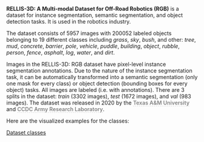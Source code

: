 **RELLIS-3D: A Multi-modal Dataset for Off-Road Robotics (RGB)** is a dataset for instance segmentation, semantic segmentation, and object detection tasks. It is used in the robotics industry. 

The dataset consists of 5957 images with 200052 labeled objects belonging to 19 different classes including *grass*, *sky*, *bush*, and other: *tree*, *mud*, *concrete*, *barrier*, *pole*, *vehicle*, *puddle*, *building*, *object*, *rubble*, *person*, *fence*, *asphalt*, *log*, *water*, and *dirt*.

Images in the RELLIS-3D: RGB dataset have pixel-level instance segmentation annotations. Due to the nature of the instance segmentation task, it can be automatically transformed into a semantic segmentation (only one mask for every class) or object detection (bounding boxes for every object) tasks. All images are labeled (i.e. with annotations). There are 3 splits in the dataset: *train* (3302 images), *test* (1672 images), and *val* (983 images). The dataset was released in 2020 by the <span style="font-weight: 600; color: grey; border-bottom: 1px dashed #d3d3d3;">Texas A&M University</span> and <span style="font-weight: 600; color: grey; border-bottom: 1px dashed #d3d3d3;">CCDC Army Research Laboratory</span>.

Here are the visualized examples for the classes:

[Dataset classes](https://github.com/dataset-ninja/rellis-3d-rgb/raw/main/visualizations/classes_preview.webm)
